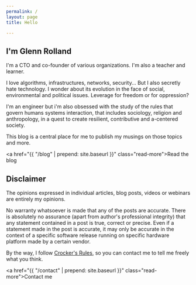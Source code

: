 ```yaml
---
permalink: /
layout: page
title: Hello

---
```


## I'm Glenn Rolland

I'm a CTO and co-founder of various organizations. I'm also a teacher and
learner.

I love algorithms, infrastructures, networks, security... But I also secretly
hate technology. I wonder about its evolution in the face of social,
environmental and political issues. Leverage for freedom or for oppression?

I'm an engineer but i'm also obsessed with the study of the rules that govern
humans systems interaction, that includes sociology, religion and anthropology,
in a quest to create resilient, contributive and a-centered society.

This blog is a central place for me to publish my musings on those topics and
more.

<a href="{{ "/blog" | prepend: site.baseurl }}" class="read-more">Read the blog</a>

## Disclaimer

The opinions expressed in individual articles, blog posts, videos or webinars are entirely my opinions.

No warranty whatsoever is made that any of the posts are accurate. There is
absolutely no assurance (apart from author's professional integrity) that any
statement contained in a post is true, correct or precise. Even if a statement
made in the post is accurate, it may only be accurate in the context of a
specific software release running on specific hardware platform made by a
certain vendor.

By the way, I follow [Crocker's Rules](http://sl4.org/crocker.html), so you can contact me to tell me freely what you think.

<a href="{{ "/contact" | prepend: site.baseurl }}" class="read-more">Contact me</a>
